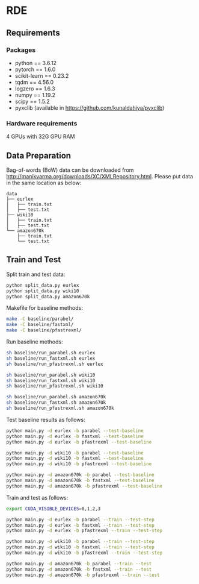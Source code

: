 # RDE
## Requirements

### Packages

- python == 3.6.12
- pytorch == 1.6.0
- scikit-learn == 0.23.2
- tqdm == 4.56.0
- logzero == 1.6.3
- numpy == 1.19.2
- scipy == 1.5.2
- pyxclib (available in https://github.com/kunaldahiya/pyxclib)

### Hardware requirements

4 GPUs with 32G GPU RAM

## Data Preparation

Bag-of-words (BoW) data can be downloaded from http://manikvarma.org/downloads/XC/XMLRepository.html. Please put data in the same location as below:

```
data
├── eurlex
│   ├── train.txt
│   ├── test.txt
├── wiki10
│   ├── train.txt
│   ├── test.txt
└── amazon670k
    ├── train.txt
    └── test.txt
```



## Train and Test

Split train and test data:

```bash
python split_data.py eurlex
python split_data.py wiki10
python split_data.py amazon670k
```

Makefile for baseline methods:

```bash
make -C baseline/parabel/
make -C baseline/fastxml/
make -C baseline/pfastrexml/
```

Run baseline methods:

```bash
sh baseline/run_parabel.sh eurlex
sh baseline/run_fastxml.sh eurlex
sh baseline/run_pfastrexml.sh eurlex

sh baseline/run_parabel.sh wiki10
sh baseline/run_fastxml.sh wiki10
sh baseline/run_pfastrexml.sh wiki10

sh baseline/run_parabel.sh amazon670k
sh baseline/run_fastxml.sh amazon670k
sh baseline/run_pfastrexml.sh amazon670k
```

Test baseline results as follows:
```bash
python main.py -d eurlex -b parabel --test-baseline
python main.py -d eurlex -b fastxml --test-baseline
python main.py -d eurlex -b pfastrexml --test-baseline

python main.py -d wiki10 -b parabel --test-baseline
python main.py -d wiki10 -b fastxml --test-baseline
python main.py -d wiki10 -b pfastrexml --test-baseline

python main.py -d amazon670k -b parabel --test-baseline
python main.py -d amazon670k -b fastxml --test-baseline
python main.py -d amazon670k -b pfastrexml --test-baseline
```

Train and test as follows:

```bash
export CUDA_VISIBLE_DEVICES=0,1,2,3

python main.py -d eurlex -b parabel --train --test-step
python main.py -d eurlex -b fastxml --train --test-step
python main.py -d eurlex -b pfastrexml --train --test-step

python main.py -d wiki10 -b parabel --train --test-step
python main.py -d wiki10 -b fastxml --train --test-step
python main.py -d wiki10 -b pfastrexml --train --test-step

python main.py -d amazon670k -b parabel --train --test
python main.py -d amazon670k -b fastxml --train --test
python main.py -d amazon670k -b pfastrexml --train --test
```
